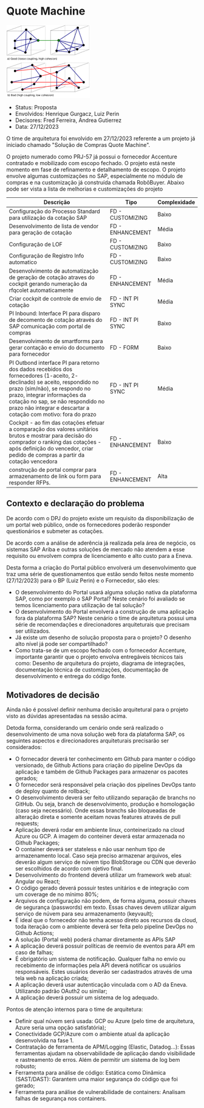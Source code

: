 # Quote Machine

![teste](img/Untitled1.png "teste")

* Status: Proposta <!-- optional -->
* Envolvidos: Henrique Gurgacz, Luiz Perin
* Decisores: Fred Ferreira, Andrea Gutierrez <!-- optional -->
* Data: 27/12/2023 <!-- optional -->

O time de arquitetura foi envolvido em 27/12/2023 referente a um projeto já iniciado chamado "Solução de Compras Quote Machine".

O projeto numerado como PRJ-57 já possui o fornecedor Accenture contratado e mobilizado com escopo fechado. O projeto está neste momento em fase de refinamento e detalhamento de escopo. O projeto envolve algumas customizações no SAP, especialmente no módulo de compras e na customização já construída chamada RobôBuyer. Abaixo pode ser vista a lista de melhorias e customizações do projeto 

| **Descrição**                    | **Tipo**        | **Complexidade** |
|----------------------------------|-----------------|------------------|
|Configuração do Processo Standard para utilização da cotação SAP|FD - CUSTOMIZING|Baixo|
|Desenvolvimento de lista de vendor para geração de cotação|FD - ENHANCEMENT|Média|
|Configuração de LOF|FD - CUSTOMIZING|Baixo|
|Configuração de Registro Info automatico|FD - CUSTOMIZING|Baixo|
|Desenvolvimento de automatização de geração de cotação atraves do cockpit gerando numeração da rfqcolet automaticamente|FD - ENHANCEMENT|Média|
|Criar cockpit de controle de envio de cotação|FD - INT PI SYNC|Média|
|PI Inbound: Interface PI para disparo de decomento de cotação através do SAP comunicação com portal de compras|FD - INT PI SYNC|Baixo|
|Desenvolvimento de smartforms para gerar contação e envio do documento para fornecedor	|FD - FORM|Baixo|
|PI Outbond interface PI para retorno dos dados recebidos dos fornecedores (1-aceito, 2- declinado) se aceito, respondido no prazo (sim/não), se respondo no prazo, integrar informações da cotação no sap, se não respondido no prazo não integrar e descartar a cotação com motivo: fora do prazo|FD - INT PI SYNC|Média|
|Cockpit - ao fim das cotações efetuar a comparação dos valores unitários brutos e mostrar para decisão do comprador o ranking das cotações - após definição do vencedor, criar pedido de compras a partir da cotação vencedora|FD - ENHANCEMENT|Baixo|
|construção de portal comprar para armazenamento de link ou form para responder RFPs.|FD - ENHANCEMENT|Alta|


## Contexto e declaração do problema
De acordo com o DPJ do projeto existe um requisito da disponibilização de um portal web público, onde os fornecedores poderão responder questionários e submeter as cotações.

De acordo com a análise de aderência já realizada pela área de negócio, os sistemas SAP Ariba e outras soluções de mercado não atendem a esse requisito ou envolvem compra de licenciamento e alto custo para a Eneva.

Desta forma a criação do Portal público envolverá um desenvolvimento que traz uma série de questionamentos que estão sendo feitos neste momento (27/12/2023) para o BP (Luiz Perin) e o Fornecedor, são eles:
- O desenvolvimento do Portal usará alguma solução nativa da plataforma SAP, como por exemplo o SAP Portal? Neste cenário foi avaliado se temos licenciamento para utilização de tal solução?
- O desenvolvimento do Portal envolverá a construção de uma aplicação fora da plataforma SAP? Neste cenário o time de arquitetura possui uma série de recomendações e direcionadores arquiteturais que precisam ser utilizados.
- Já existe um desenho de solução proposta para o projeto? O desenho alto nível já pode ser compartilhado?
- Como trata-se de um escopo fechado com o fornecedor Accenture, importante garantir que o projeto envolva entregáveis técnicos tais como: Desenho de arquitetura do projeto, diagrama de integrações, documentação técnica de customizações, documentação de desenvolvimento e entrega do código fonte. 


## Motivadores de decisão

Ainda não é possível definir nenhuma decisão arquitetural para o projeto visto as dúvidas apresentadas na sessão acima.

Detoda forma,  considerando  um cenário onde será realizado o desenvolvimento de uma nova solução web fora da plataforma SAP, os seguintes aspectos e direcionadores arquiteturais precisarão ser considerados:
- O fornecador deverá ter conhecimento em Github para manter o código versionado, de Github Actions para criação do pipeline DevOps da aplicação e também de Github Packages para armazenar os pacotes gerados;
- O fornecedor será responsável pela criação dos pipelines DevOps tanto de deploy quanto de rollback;
- O desenvolvimento deverá ser feito utilizando separação de branchs no GitHub. Ou seja, branch de desenvolvimento, produção e homologação (caso seja necessário). Onde essas branchs são bloqueadas de alteração direta e somente aceitam novas features através de pull requests;
- Aplicação deverá rodar em ambiente linux, conteinerizado na cloud Azure ou GCP. A imagem do conteiner deverá estar armazenada no Github Packages;
- O container deverá ser stateless e não usar nenhum tipo de armazenamento local. Caso seja preciso armazenar arquivos, eles deverão algum serviço de núvem tipo BlobStorage ou CDN que deverão ser escolhidos de acordo com ojetivo final.
- Desenvolvimento do frontend deverá utilizar um framework web atual: Angular ou React;
- O código gerado deverá possuir testes unitários e de integração com um coverage de no mínimo 80%;
- Arquivos de configuração não podem, de forma alguma, possuir chaves de segurança (passwords) em texto. Essas chaves devem utilizar algum serviço de núvem para seu armazenamento (keyvault);
- É ideal que o fornecedor não tenha acesso direto aos recursos da cloud, toda iteração com o ambiente deverá ser feita pelo pipeline DevOps no Github Actions;
- A solução (Portal web) poderá chamar diretamente as APIs SAP
- A aplicação deverá possuir políticas de reenvio de eventos para API em caso de falhas;
- É obrigatório um sistema de notificação. Qualquer falha no envio ou recebimento de informações pela API deverá notificar os usuários responsáveis. Estes usuários deverão ser cadastrados através de uma tela web na aplicação criada;
- A aplicação deverá usar autenticação vinculada com o AD da Eneva. Utilizando padrão OAuth2 ou similar;
- A aplicação deverá possuir um sistema de log adequado.

Pontos de atenção internos para o time de arquitetura:
- Definir qual núvem será usada: GCP ou Azure (pelo time de arquitetura, Azure seria uma opção satisfatória);
- Conectividade GCP/Azure com o ambiente atual da aplicação desenvolvida na fase 1.
- Contratação de ferramenta de APM/Logging (Elastic, Datadog...): Essas ferramentas ajudam na observabilidade de aplicação dando visibilidade e rastreamento de erros. Além de permitir um sistema de log bem robusto;
- Ferramenta para análise de código: Estática como Dinâmica (SAST/DAST): Garantem uma maior segurança do código que foi gerado;
- Ferramenta para análise de vulnerabilidade de containers: Analisam falhas de segurança nos containers.
